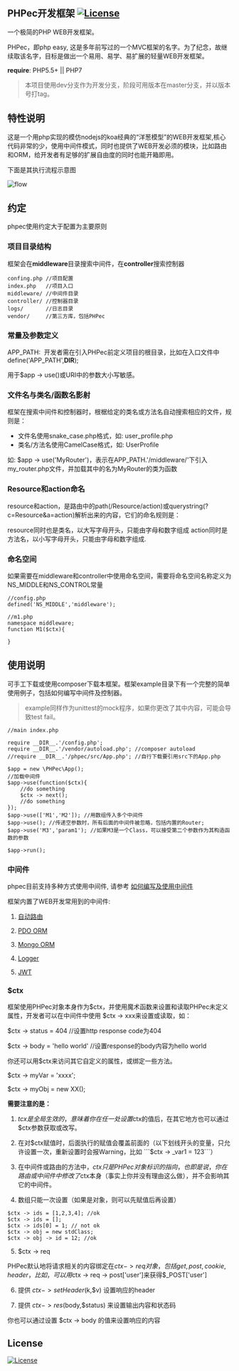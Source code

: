 PHPec开发框架  [![License](https://img.shields.io/badge/license-MIT-blue.svg)](http://opensource.org/licenses/MIT)
-------------

一个极简的PHP WEB开发框架。

PHPec，即php easy, 这是多年前写过的一个MVC框架的名字。为了纪念，故继续取该名字，目标是做出一个易用、易学、易扩展的轻量WEB开发框架。

**require**: PHP5.5+ || PHP7

> 本项目使用dev分支作为开发分支，阶段可用版本在master分支，并以版本号打tag。

## 特性说明

这是一个用php实现的模仿nodejs的koa经典的“洋葱模型”的WEB开发框架,核心代码非常的少，使用中间件模式，同时也提供了WEB开发必须的模块，比如路由和ORM，给开发者有足够的扩展自由度的同时也能开箱即用。

下面是其执行流程示意图

![flow](https://raw.githubusercontent.com/tim1020/PHPec/master/img/flow.png)

## 约定

phpec使用约定大于配置为主要原则

### 项目目录结构

框架会在**middleware**目录搜索中间件，在**controller**搜索控制器

```
confing.php //项目配置 
index.php   //项目入口
middleware/ //中间件目录
controller/ //控制器目录
logs/       //日志目录
vendor/     //第三方库，包括PHPec
```

### 常量及参数定义

APP_PATH:  开发者需在引入PHPec前定义项目的根目录，比如在入口文件中 define('APP_PATH',__DIR__);

用于$app -> use()或URI中的参数大小写敏感。

### 文件名与类名/函数名影射

框架在搜索中间件和控制器时，根椐给定的类名或方法名自动搜索相应的文件，规则是：

- 文件名使用snake_case.php格式，如: user_profile.php
- 类名/方法名使用CamelCase格式，如: UserProfile

如: $app -> use('MyRouter')，表示在APP_PATH.'/middleware/'下引入 my_router.php文件，并加载其中的名为MyRouter的类为函数

### Resource和action命名

resource和action，是路由中的path(/Resource/action)或querystring(?c=Resource&a=action)解析出来的内容，它们的命名规则是：

resource同时也是类名，以大写字母开头，只能由字母和数字组成
action同时是方法名，以小写字母开头，只能由字母和数字组成.

### 命名空间

如果需要在middleware和controller中使用命名空间，需要将命名空间名称定义为 NS_MIDDLE和NS_CONTROL常量

```
//config.php
defined('NS_MIDDLE','middleware');

//m1.php
namespace middleware;
function M1($ctx){

}
```


## 使用说明

可手工下载或使用composer下载本框架。框架example目录下有一个完整的简单使用例子，包括如何编写中间件及控制器。

> example同样作为unittest的mock程序，如果你更改了其中内容，可能会导致test fail。


```
//main index.php

require __DIR__.'/config.php';
require __DIR__.'/vendor/autoload.php'; //composer autoload
//require __DIR__.'/phpec/src/App.php'; //自行下载要引用src下的App.php

$app = new \PHPec\App();
//加载中间件
$app->use(function($ctx){
	//do something
	$ctx -> next();
	//do something
});
$app->use(['M1','M2']); //用数组传入多个中间件
$app->use(); //传递空参数时，所有后面的中间件被忽略，包括内置的Router;
$app->use('M3','param1'); //如果M3是一个Class，可以接受第二个参数作为其构造函数的参数

$app->run();
```


### 中间件

phpec目前支持多种方式使用中间件, 请参考 [如何编写及使用中间件](doc/middleware.md)

框架内置了WEB开发常用到的中间件:

1. [自动路由](doc/router.md)

2. [PDO ORM](doc/pdo_orm.md)

3. [Mongo ORM](doc/mongo_orm.md)

4. [Logger](doc/logger.md)

5. [JWT](doc/jwt.md)

### $ctx

框架使用PHPec对象本身作为$ctx，并使用魔术函数来设置和读取PHPec未定义属性，开发者可以在中间件中使用 $ctx -> xxx来设置或读取，如：

$ctx -> status = 404         //设置http response code为404

$ctx -> body = 'hello world' //设置response的body内容为hello world

你还可以用$ctx来访问其它自定义的属性，或绑定一些方法。

$ctx -> myVar = 'xxxx';

$ctx -> myObj = new XX();

**需要注意的是：**

1. $tcx是全局生效的，意味着你在任一处设置$ctx的值后，在其它地方也可以通过$ctx参数获取或改写。

2. 在对$ctx赋值时，后面执行的赋值会覆盖前面的（以下划线开头的变量，只允许设置一次，重新设置时会报Warning，比如 ```$ctx -> _var1 = 123```）

3. 在中间件或路由的方法中，$ctx只是PHPec对象标识的指向，也即是说，你在路由或中间件中修改了$ctx本身（事实上你并没有理由这么做），并不会影响其它的中间件。

4. 数组只能一次设置（如果是对象，则可以先赋值后再设置）
```
$ctx -> ids = [1,2,3,4]; //ok
$ctx -> ids = [];
$ctx -> ids[0] = 1; // not ok
$ctx -> obj = new stdClass;
$ctx -> obj -> id = 12; //ok

```

5. $ctx -> req

PHPec默认地将请求相关的内容绑定在$ctx -> req对象，包括 get,post,cookie,header，比如，可以用$ctx -> req -> post['user']来获得$_POST['user']

6. 提供 $ctx -> setHeader($k,$v) 设置响应的header

7. 提供 $ctx -> res($body,$status) 来设置输出内容和状态码

你也可以通过设置 $ctx -> body 的值来设置响应的内容


## License

[![License](https://img.shields.io/badge/license-MIT-blue.svg)](http://opensource.org/licenses/MIT)
